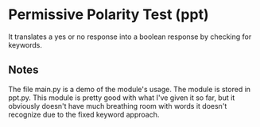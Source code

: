# Permissive Polarity Test (ppt)

It translates a yes or no response into a boolean response by checking for keywords.


## Notes

The file main.py is a demo of the module's usage. The module is stored in ppt.py. This module is pretty good with what I've given it so far, but it obviously doesn't have much breathing room with words it doesn't recognize due to the fixed keyword approach.
